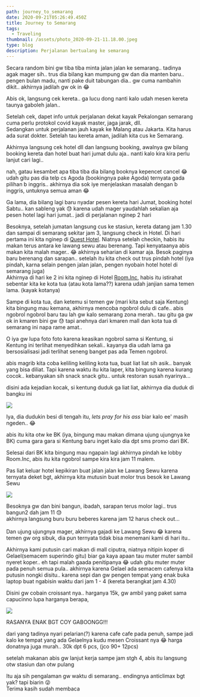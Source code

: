 ```yaml
---
path: journey_to_semarang
date: 2020-09-21T05:26:49.450Z
title: Journey to Semarang
tags:
  - Traveling
thumbnail: /assets/photo_2020-09-21-11.18.00.jpeg
type: blog
description: Perjalanan bertualang ke semarang
---
```

Secara random bini gw tiba tiba minta jalan jalan ke semarang.. tadinya agak mager sih.. trus dia bilang kan mumpung gw dan dia manten baru.. pengen bulan madu, nanti pake duit tabungan dia.. gw cuma nambahin dikit.. akhirnya jadilah gw ok in 😂

Abis ok, langsung cek kereta.. ga lucu dong nanti kalo udah mesen kereta taunya gaboleh jalan..

Setelah cek, dapet info untuk perjalanan dekat kayak Pekalongan semarang cuma perlu protokol covid kayak master, jaga jarak, dll.\
Sedangkan untuk perjalanan jauh kayak ke Malang atau Jakarta. Kita harus ada surat dokter. Setelah tau kereta aman, jadilah kita cus ke Semarang.

Akhirnya langsung cek hotel dll dan langsung booking, awalnya gw bilang booking kereta dan hotel buat hari jumat dulu aja.. nanti kalo kira kira perlu lanjut cari lagi..

nah, gatau kesambet apa tiba tiba dia bilang booknya kepencet cancel 😂 udah gitu pas dia telp cs Agoda (bookingnya pake Agoda) ternyata gada pilihan b inggris.. akhirnya dia sok iye menjelaskan masalah dengan b inggris, untuknya semua aman 😂

Ga lama, dia bilang lagi baru nyadar pesen kereta hari Jumat, booking hotel Sabtu.. kan sableng yak 😓 karena udah mager yaudahlah sekalian aja pesen hotel lagi hari jumat.. jadi di perjalanan nginep 2 hari

Besoknya, setelah jumatan langsung cus ke stasiun, kereta datang jam 1.30 dan sampai di semarang sekitar jam 3, langsung check in Hotel. Di hari pertama ini kita nginep di [Quest Hotel](/review-quest-hotel-semarang). Niatnya setelah checkin, habis itu makan terus antara ke lawang sewu atau berenang. Tapi kenyataanya abis makan kita malah mager.. 😂 akhirnya seharian di kamar aja. Besok paginya baru berenang dan sarapan.. setelah itu kita check out trus pindah hotel (iya pindah, karna selain pengen jalan jalan, pengen nyobain hotel hotel di semarang juga) \
Akhirnya di hari ke 2 ini kita nginep di Hotel [Room.Inc](/review-room-inc-semarang), habis itu istirahat sebentar kita ke kota tua (atau kota lama??) karena udah janjian sama temen lama. (kayak kotanya)

Sampe di kota tua, dan ketemu si temen gw (mari kita sebut saja Kentung) kita bingung mau kemana, akhirnya mencoba ngobrol dulu di cafe.. abis ngobrol ngobrol baru tau lah gw kalo semarang zona merah.. tau gitu ga gw ok in kmaren bini gw 😓 tapi anehnya dari kmaren mall dan kota tua di semarang ini napa rame amat..

O iya gw lupa foto foto karena keasikan ngobrol sama si Kentung, si Kentung ini terlihat menyedihkan sekali.. kayanya dia udah lama ga bersosialisasi jadi terlihat seneng banget pas ada Temen ngobrol.

abis magrib kita coba keliling keliling kota tua, buat liat liat sih asik.. banyak yang bisa diliat. Tapi karena waktu itu kita laper, kita bingung karena kurang cocok.. kebanyakan sih snack snack gitu.. untuk restoran susah nyarinya...

disini ada kejadian kocak, si kentung duduk ga liat liat, akhirnya dia duduk di bangku ini

![](/assets/photo_2020-09-21-11.18.03.jpeg)

Iya, dia dudukin besi di tengah itu, *lets pray for his ass* biar kalo ee' masih ngeden.. 😂

abis itu kita otw ke BK (iya, bingung mau makan dimana ujung ujungnya ke BK) cuma gara gara si Kentung baru inget kalo dia dpt sms promo dari BK.

Selesai dari BK kita bingung mau ngapain lagi akhirnya pindah ke lobby Room.Inc, abis itu kita ngobrol sampe kira kira jam 11 malem.

Pas liat keluar hotel kepikiran buat jalan jalan ke Lawang Sewu karena ternyata deket bgt, akhirnya kita mutusin buat molor trus besok ke Lawang Sewu

![](/assets/photo_2020-09-21-11.18.00.jpeg)

Besoknya gw dan bini bangun, ibadah, sarapan terus molor lagi.. trus bangun2 dah jam 11 😓\
akhirnya langsung buru buru beberes karena jam 12 harus check out...\
\
Dan ujung ujungnya mager, akhirnya gajadi ke Lawang Sewu 😂 karena temen gw org sibuk, dia pun ternyata tidak bisa menemani kami di hari itu..

Akhirnya kami putusin cari makan di mall ciputra, niatnya nitipin koper di Gelael(semacem superindo gitu) biar ga kaya apaan tau muter muter sambil nyeret koper.. eh tapi malah gaada penitipanya 😂 udah gitu muter muter pada penuh semua pula.. akhirnya karena Gelael ada semacem cafenya kita putusin nongki disitu.. karena sepi dan gw pengen tempat yang enak buka laptop buat ngabisin waktu dari jam 1 - 4 (kereta berangkat jam 4.30)

Disini gw cobain croissant nya.. harganya 15k, gw ambil yang paket sama capucinno lupa harganya berapa,

![](/assets/photo_2020-09-21-12.58.20.jpeg)

 RASANYA ENAK BGT COY GABOONGG!!!

dari yang tadinya nyari pelarian(?) karena cafe cafe pada penuh, sampe jadi kalo ke tempat yang ada Gelaelnya kudu mesen Croissant nya 😂 harga donatnya juga murah.. 30k dpt 6 pcs, (jco 90+ 12pcs)

setelah makanan abis gw lanjut kerja sampe jam stgh 4, abis itu langsung otw stasiun dan otw pulang

Itu aja sih pengalaman gw waktu di semarang.. endingnya anticlimax bgt yak? tapi biarin 😜\
Terima kasih sudah membaca